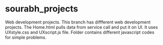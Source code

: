 # sourabh_projects
Web development projects.
This branch has diffferent web development projects.
The Home.html pulls data from service call and put it on UI. It uses UXstyle.css and UXscript.js file.
Folder contains different javascript codes for simple problems.
